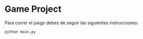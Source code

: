 # Game Project

Para correr el juego debes de seguir las siguientes instrucciones:

```sh
python main.py
```

